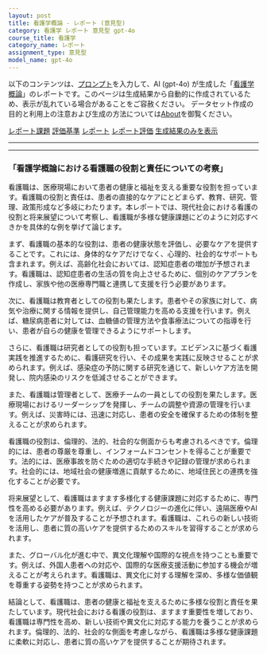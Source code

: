 ```yaml
---
layout: post
title: 看護学概論 - レポート (意見型)
category: 看護学 レポート 意見型 gpt-4o
course_title: 看護学
category_name: レポート
assignment_type: 意見型
model_name: gpt-4o
---
```


以下のコンテンツは、[プロンプト](https://github.com/takedatoshiyuki/synthetic_assignments/tree/main/generated/看護学/gpt-4o/prompt_レポート-意見型.md)を入力して、AI (gpt-4o) が生成した「[看護学概論](/contents/看護学/)」のレポートです。このページは生成結果から自動的に作成されているため、表示が乱れている場合があることをご容赦ください。
データセット作成の目的と利用上の注意および生成の方法については[About](/About)を御覧ください。

[レポート課題](../レポート課題-意見型)
[評価基準](../評価基準-意見型)
[レポート](../レポート-意見型)
[レポート評価](../レポート評価-意見型)
[生成結果のみを表示](https://github.com/takedatoshiyuki/synthetic_assignments/tree/main/generated/看護学/gpt-4o/レポート-意見型.md)
  

***
***
  
### 「看護学概論における看護職の役割と責任についての考察」

看護職は、医療現場において患者の健康と福祉を支える重要な役割を担っています。看護職の役割と責任は、患者の直接的なケアにとどまらず、教育、研究、管理、政策形成など多岐にわたります。本レポートでは、現代社会における看護の役割と将来展望について考察し、看護職が多様な健康課題にどのように対応すべきかを具体的な例を挙げて論じます。

まず、看護職の基本的な役割は、患者の健康状態を評価し、必要なケアを提供することです。これには、身体的なケアだけでなく、心理的、社会的なサポートも含まれます。例えば、高齢化社会においては、認知症患者の増加が予想されます。看護職は、認知症患者の生活の質を向上させるために、個別のケアプランを作成し、家族や他の医療専門職と連携して支援を行う必要があります。

次に、看護職は教育者としての役割も果たします。患者やその家族に対して、病気や治療に関する情報を提供し、自己管理能力を高める支援を行います。例えば、糖尿病患者に対しては、血糖値の管理方法や食事療法についての指導を行い、患者が自らの健康を管理できるようにサポートします。

さらに、看護職は研究者としての役割も担っています。エビデンスに基づく看護実践を推進するために、看護研究を行い、その成果を実践に反映させることが求められます。例えば、感染症の予防に関する研究を通じて、新しいケア方法を開発し、院内感染のリスクを低減させることができます。

また、看護職は管理者として、医療チームの一員としての役割を果たします。医療現場におけるリーダーシップを発揮し、チームの調整や資源の管理を行います。例えば、災害時には、迅速に対応し、患者の安全を確保するための体制を整えることが求められます。

看護職の役割は、倫理的、法的、社会的な側面からも考慮されるべきです。倫理的には、患者の尊厳を尊重し、インフォームドコンセントを得ることが重要です。法的には、医療事故を防ぐための適切な手続きや記録の管理が求められます。社会的には、地域社会の健康増進に貢献するために、地域住民との連携を強化することが必要です。

将来展望として、看護職はますます多様化する健康課題に対応するために、専門性を高める必要があります。例えば、テクノロジーの進化に伴い、遠隔医療やAIを活用したケアが普及することが予想されます。看護職は、これらの新しい技術を活用し、患者に質の高いケアを提供するためのスキルを習得することが求められます。

また、グローバル化が進む中で、異文化理解や国際的な視点を持つことも重要です。例えば、外国人患者への対応や、国際的な医療支援活動に参加する機会が増えることが考えられます。看護職は、異文化に対する理解を深め、多様な価値観を尊重する姿勢を持つことが求められます。

結論として、看護職は、患者の健康と福祉を支えるために多様な役割と責任を果たしています。現代社会における看護の役割は、ますます重要性を増しており、看護職は専門性を高め、新しい技術や異文化に対応する能力を養うことが求められます。倫理的、法的、社会的な側面を考慮しながら、看護職は多様な健康課題に柔軟に対応し、患者に質の高いケアを提供することが期待されます。
